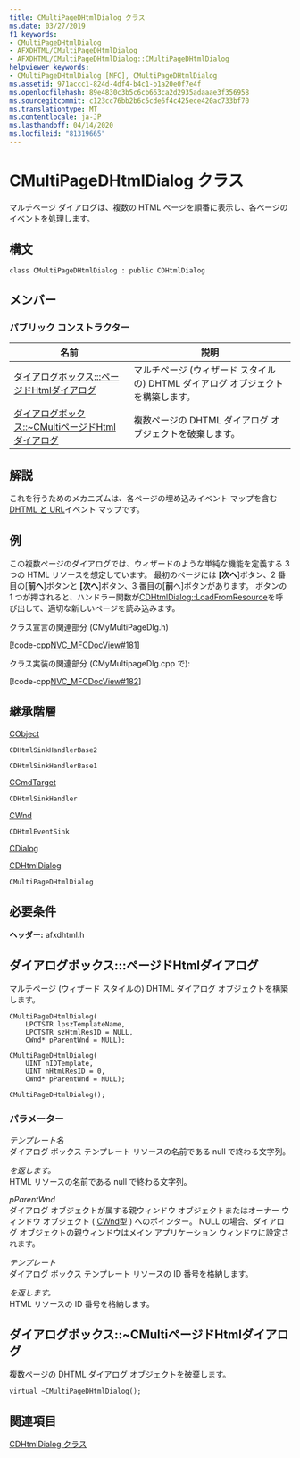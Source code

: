 ```yaml
---
title: CMultiPageDHtmlDialog クラス
ms.date: 03/27/2019
f1_keywords:
- CMultiPageDHtmlDialog
- AFXDHTML/CMultiPageDHtmlDialog
- AFXDHTML/CMultiPageDHtmlDialog::CMultiPageDHtmlDialog
helpviewer_keywords:
- CMultiPageDHtmlDialog [MFC], CMultiPageDHtmlDialog
ms.assetid: 971accc1-824d-4df4-b4c1-b1a20e0f7e4f
ms.openlocfilehash: 89e4830c3b5c6cb663ca2d2935adaaae3f356958
ms.sourcegitcommit: c123cc76bb2b6c5cde6f4c425ece420ac733bf70
ms.translationtype: MT
ms.contentlocale: ja-JP
ms.lasthandoff: 04/14/2020
ms.locfileid: "81319665"
---
```

# <a name="cmultipagedhtmldialog-class"></a>CMultiPageDHtmlDialog クラス

マルチページ ダイアログは、複数の HTML ページを順番に表示し、各ページのイベントを処理します。

## <a name="syntax"></a>構文

```
class CMultiPageDHtmlDialog : public CDHtmlDialog
```

## <a name="members"></a>メンバー

### <a name="public-constructors"></a>パブリック コンストラクター

|名前|説明|
|----------|-----------------|
|[ダイアログボックス:::ページドHtmlダイアログ](#cmultipagedhtmldialog)|マルチページ (ウィザード スタイルの) DHTML ダイアログ オブジェクトを構築します。|
|[ダイアログボックス::~CMultiページドHtmlダイアログ](#_dtorcmultipagedhtmldialog)|複数ページの DHTML ダイアログ オブジェクトを破棄します。|

## <a name="remarks"></a>解説

これを行うためのメカニズムは、各ページの埋め込みイベント マップを含む[DHTML と URL](dhtml-event-maps.md)イベント マップです。

## <a name="example"></a>例

この複数ページのダイアログでは、ウィザードのような単純な機能を定義する 3 つの HTML リソースを想定しています。 最初のページには **[次へ**]ボタン、2 番目の[**前へ**]ボタンと **[次へ**]ボタン、3 番目の[**前**へ]ボタンがあります。 ボタンの 1 つが押されると、ハンドラー関数が[CDHtmlDialog::LoadFromResource](../../mfc/reference/cdhtmldialog-class.md#loadfromresource)を呼び出して、適切な新しいページを読み込みます。

クラス宣言の関連部分 (CMyMultiPageDlg.h)

[!code-cpp[NVC_MFCDocView#181](../../mfc/codesnippet/cpp/cmultipagedhtmldialog-class_1.h)]

クラス実装の関連部分 (CMyMultipageDlg.cpp で):

[!code-cpp[NVC_MFCDocView#182](../../mfc/codesnippet/cpp/cmultipagedhtmldialog-class_2.cpp)]

## <a name="inheritance-hierarchy"></a>継承階層

[CObject](../../mfc/reference/cobject-class.md)

`CDHtmlSinkHandlerBase2`

`CDHtmlSinkHandlerBase1`

[CCmdTarget](../../mfc/reference/ccmdtarget-class.md)

`CDHtmlSinkHandler`

[CWnd](../../mfc/reference/cwnd-class.md)

`CDHtmlEventSink`

[CDialog](../../mfc/reference/cdialog-class.md)

[CDHtmlDialog](../../mfc/reference/cdhtmldialog-class.md)

`CMultiPageDHtmlDialog`

## <a name="requirements"></a>必要条件

**ヘッダー:** afxdhtml.h

## <a name="cmultipagedhtmldialogcmultipagedhtmldialog"></a><a name="cmultipagedhtmldialog"></a>ダイアログボックス:::ページドHtmlダイアログ

マルチページ (ウィザード スタイルの) DHTML ダイアログ オブジェクトを構築します。

```
CMultiPageDHtmlDialog(
    LPCTSTR lpszTemplateName,
    LPCTSTR szHtmlResID = NULL,
    CWnd* pParentWnd = NULL);

CMultiPageDHtmlDialog(
    UINT nIDTemplate,
    UINT nHtmlResID = 0,
    CWnd* pParentWnd = NULL);

CMultiPageDHtmlDialog();
```

### <a name="parameters"></a>パラメーター

*テンプレート名*<br/>
ダイアログ ボックス テンプレート リソースの名前である null で終わる文字列。

*を返します。*<br/>
HTML リソースの名前である null で終わる文字列。

*pParentWnd*<br/>
ダイアログ オブジェクトが属する親ウィンドウ オブジェクトまたはオーナー ウィンドウ オブジェクト ( [CWnd](../../mfc/reference/cwnd-class.md)型 ) へのポインター。 NULL の場合、ダイアログ オブジェクトの親ウィンドウはメイン アプリケーション ウィンドウに設定されます。

*テンプレート*<br/>
ダイアログ ボックス テンプレート リソースの ID 番号を格納します。

*を返します。*<br/>
HTML リソースの ID 番号を格納します。

## <a name="cmultipagedhtmldialogcmultipagedhtmldialog"></a><a name="_dtorcmultipagedhtmldialog"></a>ダイアログボックス::~CMultiページドHtmlダイアログ

複数ページの DHTML ダイアログ オブジェクトを破棄します。

```
virtual ~CMultiPageDHtmlDialog();
```

## <a name="see-also"></a>関連項目

[CDHtmlDialog クラス](../../mfc/reference/cdhtmldialog-class.md)

